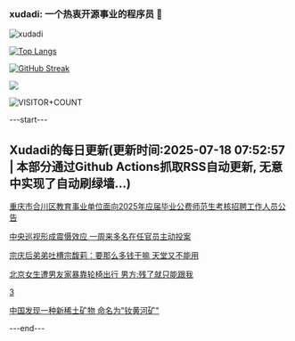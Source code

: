 ### xudadi: 一个热衷开源事业的程序员 👋

![xudadi](https://github-readme-stats-git-masterorgs-github-readme-stats-team.vercel.app/api?username=xudadi)

[![Top Langs](https://github-readme-stats.vercel.app/api/top-langs/?username=xudadi)](https://github.com/anuraghazra/github-readme-stats)

[![GitHub Streak](https://streak-stats.demolab.com?user=xudadi&locale=zh_Hans)](https://git.io/streak-stats)

![](https://raw.githubusercontent.com/xudadi/xudadi/main/assets/github-contribution-grid-snake.svg)

![VISITOR+COUNT](https://komarev.com/ghpvc/?username=xudadi&label=VISITOR+COUNT)


---start---

## Xudadi的每日更新(更新时间:2025-07-18 07:52:57 | 本部分通过Github Actions抓取RSS自动更新, 无意中实现了自动刷绿墙...)

[重庆市合川区教育事业单位面向2025年应届毕业公费师范生考核招聘工作人员公告](https://www.gongkaoleida.com/article/2516744)

[中央巡视形成震慑效应 一周来多名在任官员主动投案](https://m.163.com/news/article/K4MHK5GL05129QAF.html)

[宗庆后弟弟吐槽宗馥莉：要那么多钱干嘛 天堂又不能用](https://m.163.com/news/article/K4M60LKS0519QIKK.html)

[北京女生遭男友家暴靠轮椅出行 男方:残了就只能跟我](https://m.163.com/news/article/K4MQ2KCC00019K82.html)

[3](https://m.163.com/touch/news/sub/domestic)

[中国发现一种新稀土矿物 命名为"钕黄河矿"](https://m.163.com/news/article/K4MF2LM005504DPG.html)

---end---
